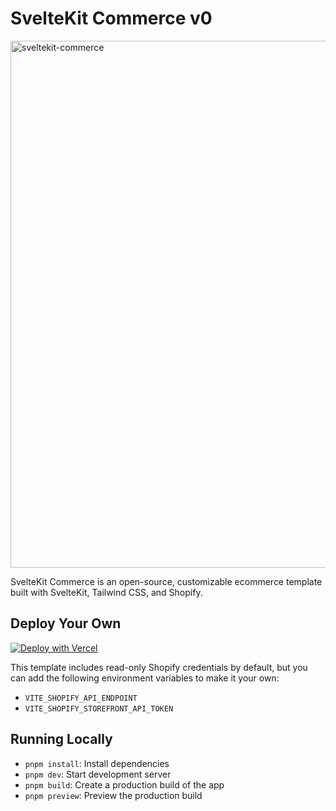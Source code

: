 # SvelteKit Commerce v0

<img width="843" alt="sveltekit-commerce" src="https://user-images.githubusercontent.com/9113740/176811983-2bc99cac-e994-4c65-b8b2-5e2f845b3b8e.png">

SvelteKit Commerce is an open-source, customizable ecommerce template built with SvelteKit, Tailwind CSS, and Shopify.

## Deploy Your Own

[![Deploy with Vercel](https://vercel.com/button)](https://vercel.com/new/clone?demo-title=SvelteKit%20Commerce&demo-description=An%20all-in-one%20starter%20kit%20for%20high-performance%20e-commerce%20sites%20built%20with%20SvelteKit.&demo-url=https%3A%2F%2Fsveltekit-commerce.vercel.app&demo-image=%2F%2Fimages.ctfassets.net%2Fe5382hct74si%2F3XUMB0FmezRUsbDFLZzqw9%2Fef0f3ad80a5e2e02dca2e2f94a3f174f%2FCleanShot_2022-07-29_at_17.13.28_2x.png&project-name=SvelteKit%20Commerce&repository-name=sveltekit-commerce&repository-url=https%3A%2F%2Fgithub.com%2Fvercel%2Fsveltekit-commerce)

This template includes read-only Shopify credentials by default, but you can add the following environment variables to make it your own:

- `VITE_SHOPIFY_API_ENDPOINT`
- `VITE_SHOPIFY_STOREFRONT_API_TOKEN`

## Running Locally

- `pnpm install`: Install dependencies
- `pnpm dev`: Start development server
- `pnpm build`: Create a production build of the app
- `pnpm preview`: Preview the production build

<!-- test -->
